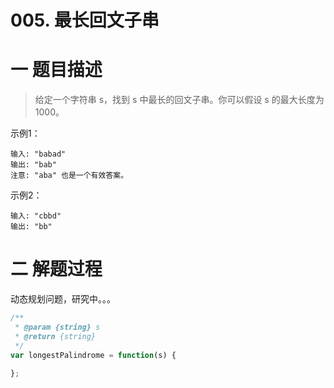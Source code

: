 <!--
 * @Description: In User Settings Edit
 * @Author: your name
 * @Date: 2019-08-19 10:53:16
 * @LastEditTime: 2019-08-19 15:18:26
 * @LastEditors: Please set LastEditors
 -->


# 005. 最长回文子串

# 一 题目描述

>给定一个字符串 s，找到 s 中最长的回文子串。你可以假设 s 的最大长度为 1000。

示例1：
``` 
输入: "babad"
输出: "bab"
注意: "aba" 也是一个有效答案。
```
示例2：
``` 
输入: "cbbd"
输出: "bb"
```

# 二 解题过程
动态规划问题，研究中。。。

``` JavaScript
/**
 * @param {string} s
 * @return {string}
 */
var longestPalindrome = function(s) {
    
};
```




















